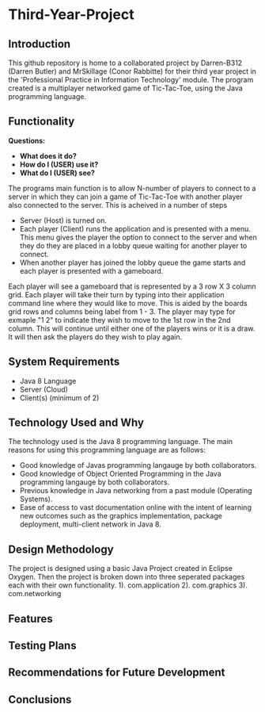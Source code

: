 # Third-Year-Project

## Introduction

This github repository is home to a collaborated project by Darren-B312 (Darren Butler) and MrSkillage (Conor Rabbitte) for their third year project in the 'Professional Practice in Information Technology' module.
The program created is a multiplayer networked game of Tic-Tac-Toe, using the Java programming language. 

## Functionality

__Questions:__
- __What does it do?__
- __How do I (USER) use it?__
- __What do I (USER) see?__

The programs main function is to allow N-number of players to connect to a server in which they can join a game of Tic-Tac-Toe with another player also connected to the server.  This is acheived in a number of steps
- Server (Host) is turned on.
- Each player (Client) runs the application and is presented with a menu.  This menu gives the player the option to connect to the server and when they do they are placed in a lobby queue waiting for another player to connect.
- When another player has joined the lobby queue the game starts and each player is presented with a gameboard.

Each player will see a gameboard that is represented by a 3 row X 3 column grid.  Each player will take their turn by typing into their application command line where they would like to move.  This is aided by the boards grid rows and columns being label from 1 - 3.  The player may type for exmaple "1 2" to indicate they wish to move to the 1st row in the 2nd column.  This will continue until either one of the players wins or it is a draw.  It will then ask the players do they wish to play again.

## System Requirements

- Java 8 Language
- Server (Cloud)
- Client(s) (minimum of 2)

## Technology Used and Why

The technology used is the Java 8 programming language.  The main reasons for using this programming language are as follows:
- Good knowledge of Javas programming langauge by both collaborators.
- Good knowledge of Object Oriented Programming in the Java programming langauge by both collaborators.
- Previous knowledge in Java networking from a past module (Operating Systems).
- Ease of access to vast documentation online with the intent of learning new outcomes such as the graphics implementation, package deployment, multi-client network in Java 8.

## Design Methodology

The project is designed using a basic Java Project created in Eclipse Oxygen. Then the project is broken down into three seperated packages each with their own functionality. 
1). com.application
2). com.graphics
3). com.networking

## Features

## Testing Plans

## Recommendations for Future Development

## Conclusions
